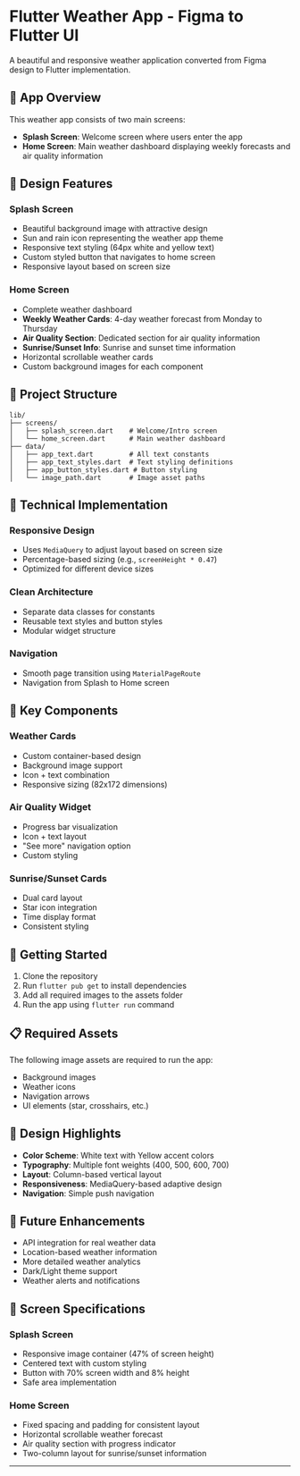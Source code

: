# Flutter Weather App - Figma to Flutter UI

A beautiful and responsive weather application converted from Figma design to Flutter implementation.

## 📱 App Overview

This weather app consists of two main screens:
- **Splash Screen**: Welcome screen where users enter the app
- **Home Screen**: Main weather dashboard displaying weekly forecasts and air quality information

## 🎨 Design Features

### Splash Screen
- Beautiful background image with attractive design
- Sun and rain icon representing the weather app theme
- Responsive text styling (64px white and yellow text)
- Custom styled button that navigates to home screen
- Responsive layout based on screen size

### Home Screen
- Complete weather dashboard
- **Weekly Weather Cards**: 4-day weather forecast from Monday to Thursday
- **Air Quality Section**: Dedicated section for air quality information
- **Sunrise/Sunset Info**: Sunrise and sunset time information
- Horizontal scrollable weather cards
- Custom background images for each component

## 📁 Project Structure

```
lib/
├── screens/
│   ├── splash_screen.dart    # Welcome/Intro screen
│   └── home_screen.dart      # Main weather dashboard
├── data/
│   ├── app_text.dart         # All text constants
│   ├── app_text_styles.dart  # Text styling definitions
│   ├── app_button_styles.dart # Button styling
│   └── image_path.dart       # Image asset paths
```

## 🔧 Technical Implementation

### Responsive Design
- Uses `MediaQuery` to adjust layout based on screen size
- Percentage-based sizing (e.g., `screenHeight * 0.47`)
- Optimized for different device sizes

### Clean Architecture
- Separate data classes for constants
- Reusable text styles and button styles
- Modular widget structure

### Navigation
- Smooth page transition using `MaterialPageRoute`
- Navigation from Splash to Home screen

## 🎯 Key Components

### Weather Cards
- Custom container-based design
- Background image support
- Icon + text combination
- Responsive sizing (82x172 dimensions)

### Air Quality Widget
- Progress bar visualization
- Icon + text layout
- "See more" navigation option
- Custom styling

### Sunrise/Sunset Cards
- Dual card layout
- Star icon integration
- Time display format
- Consistent styling

## 🚀 Getting Started

1. Clone the repository
2. Run `flutter pub get` to install dependencies
3. Add all required images to the assets folder
4. Run the app using `flutter run` command

## 📋 Required Assets

The following image assets are required to run the app:
- Background images
- Weather icons
- Navigation arrows
- UI elements (star, crosshairs, etc.)

## 🎨 Design Highlights

- **Color Scheme**: White text with Yellow accent colors
- **Typography**: Multiple font weights (400, 500, 600, 700)
- **Layout**: Column-based vertical layout
- **Responsiveness**: MediaQuery-based adaptive design
- **Navigation**: Simple push navigation

## 🔮 Future Enhancements

- API integration for real weather data
- Location-based weather information
- More detailed weather analytics
- Dark/Light theme support
- Weather alerts and notifications

## 📱 Screen Specifications

### Splash Screen
- Responsive image container (47% of screen height)
- Centered text with custom styling
- Button with 70% screen width and 8% height
- Safe area implementation

### Home Screen
- Fixed spacing and padding for consistent layout
- Horizontal scrollable weather forecast
- Air quality section with progress indicator
- Two-column layout for sunrise/sunset information

---

